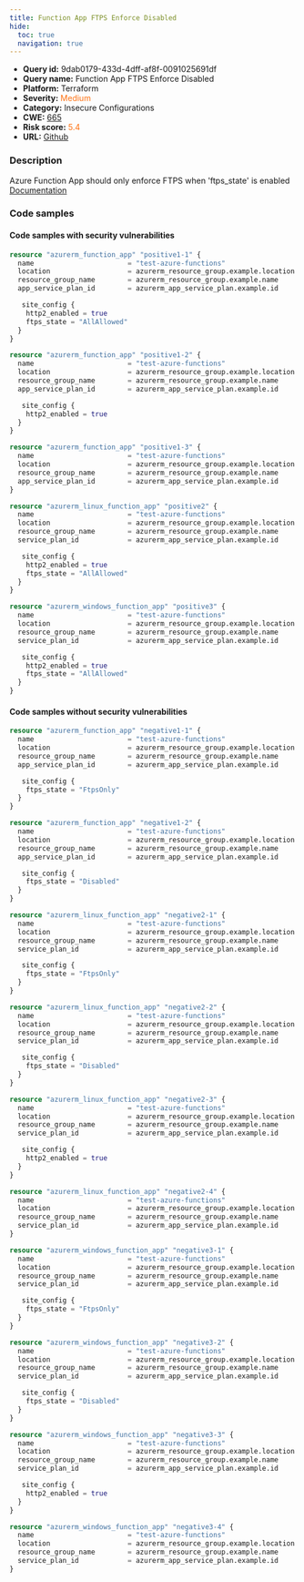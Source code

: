 ```yaml
---
title: Function App FTPS Enforce Disabled
hide:
  toc: true
  navigation: true
---
```


<style>
  .highlight .hll {
    background-color: #ff171742;
  }
  .md-content {
    max-width: 1100px;
    margin: 0 auto;
  }
</style>

-   **Query id:** 9dab0179-433d-4dff-af8f-0091025691df
-   **Query name:** Function App FTPS Enforce Disabled
-   **Platform:** Terraform
-   **Severity:** <span style="color:#ff7213">Medium</span>
-   **Category:** Insecure Configurations
-   **CWE:** <a href="https://cwe.mitre.org/data/definitions/665.html" onclick="newWindowOpenerSafe(event, 'https://cwe.mitre.org/data/definitions/665.html')">665</a>
-   **Risk score:** <span style="color:#ff7213">5.4</span>
-   **URL:** [Github](https://github.com/Checkmarx/kics/tree/master/assets/queries/terraform/azure/function_app_ftps_enforce_disabled)

### Description
Azure Function App should only enforce FTPS when 'ftps_state' is enabled<br>
[Documentation](https://registry.terraform.io/providers/hashicorp/azurerm/latest/docs/resources/function_app#ftps_state)

### Code samples
#### Code samples with security vulnerabilities
```tf title="Positive test num. 1 - tf file" hl_lines="24 9 19"
resource "azurerm_function_app" "positive1-1" {
  name                       = "test-azure-functions"
  location                   = azurerm_resource_group.example.location
  resource_group_name        = azurerm_resource_group.example.name
  app_service_plan_id        = azurerm_app_service_plan.example.id

   site_config {
    http2_enabled = true
    ftps_state = "AllAllowed"
  }
}

resource "azurerm_function_app" "positive1-2" {
  name                       = "test-azure-functions"
  location                   = azurerm_resource_group.example.location
  resource_group_name        = azurerm_resource_group.example.name
  app_service_plan_id        = azurerm_app_service_plan.example.id

   site_config {
    http2_enabled = true
  }
}

resource "azurerm_function_app" "positive1-3" {
  name                       = "test-azure-functions"
  location                   = azurerm_resource_group.example.location
  resource_group_name        = azurerm_resource_group.example.name
  app_service_plan_id        = azurerm_app_service_plan.example.id
}

```
```tf title="Positive test num. 2 - tf file" hl_lines="9"
resource "azurerm_linux_function_app" "positive2" {
  name                       = "test-azure-functions"
  location                   = azurerm_resource_group.example.location
  resource_group_name        = azurerm_resource_group.example.name
  service_plan_id            = azurerm_app_service_plan.example.id

   site_config {
    http2_enabled = true
    ftps_state = "AllAllowed"
  }
}
```
```tf title="Positive test num. 3 - tf file" hl_lines="9"
resource "azurerm_windows_function_app" "positive3" {
  name                       = "test-azure-functions"
  location                   = azurerm_resource_group.example.location
  resource_group_name        = azurerm_resource_group.example.name
  service_plan_id            = azurerm_app_service_plan.example.id

   site_config {
    http2_enabled = true
    ftps_state = "AllAllowed"
  }
}
```


#### Code samples without security vulnerabilities
```tf title="Negative test num. 1 - tf file"
resource "azurerm_function_app" "negative1-1" {
  name                       = "test-azure-functions"
  location                   = azurerm_resource_group.example.location
  resource_group_name        = azurerm_resource_group.example.name
  app_service_plan_id        = azurerm_app_service_plan.example.id

   site_config {
    ftps_state = "FtpsOnly"
  }
}

resource "azurerm_function_app" "negative1-2" {
  name                       = "test-azure-functions"
  location                   = azurerm_resource_group.example.location
  resource_group_name        = azurerm_resource_group.example.name
  app_service_plan_id        = azurerm_app_service_plan.example.id

   site_config {
    ftps_state = "Disabled"
  }
}

```
```tf title="Negative test num. 2 - tf file"
resource "azurerm_linux_function_app" "negative2-1" {
  name                       = "test-azure-functions"
  location                   = azurerm_resource_group.example.location
  resource_group_name        = azurerm_resource_group.example.name
  service_plan_id            = azurerm_app_service_plan.example.id

   site_config {
    ftps_state = "FtpsOnly"
  }
}

resource "azurerm_linux_function_app" "negative2-2" {
  name                       = "test-azure-functions"
  location                   = azurerm_resource_group.example.location
  resource_group_name        = azurerm_resource_group.example.name
  service_plan_id            = azurerm_app_service_plan.example.id

   site_config {
    ftps_state = "Disabled"
  }
}

resource "azurerm_linux_function_app" "negative2-3" {
  name                       = "test-azure-functions"
  location                   = azurerm_resource_group.example.location
  resource_group_name        = azurerm_resource_group.example.name
  service_plan_id            = azurerm_app_service_plan.example.id

   site_config {
    http2_enabled = true
  }
}

resource "azurerm_linux_function_app" "negative2-4" {
  name                       = "test-azure-functions"
  location                   = azurerm_resource_group.example.location
  resource_group_name        = azurerm_resource_group.example.name
  service_plan_id            = azurerm_app_service_plan.example.id
}


```
```tf title="Negative test num. 3 - tf file"
resource "azurerm_windows_function_app" "negative3-1" {
  name                       = "test-azure-functions"
  location                   = azurerm_resource_group.example.location
  resource_group_name        = azurerm_resource_group.example.name
  service_plan_id            = azurerm_app_service_plan.example.id

   site_config {
    ftps_state = "FtpsOnly"
  }
}

resource "azurerm_windows_function_app" "negative3-2" {
  name                       = "test-azure-functions"
  location                   = azurerm_resource_group.example.location
  resource_group_name        = azurerm_resource_group.example.name
  service_plan_id            = azurerm_app_service_plan.example.id

   site_config {
    ftps_state = "Disabled"
  }
}

resource "azurerm_windows_function_app" "negative3-3" {
  name                       = "test-azure-functions"
  location                   = azurerm_resource_group.example.location
  resource_group_name        = azurerm_resource_group.example.name
  service_plan_id            = azurerm_app_service_plan.example.id

   site_config {
    http2_enabled = true
  }
}

resource "azurerm_windows_function_app" "negative3-4" {
  name                       = "test-azure-functions"
  location                   = azurerm_resource_group.example.location
  resource_group_name        = azurerm_resource_group.example.name
  service_plan_id            = azurerm_app_service_plan.example.id
}


```

